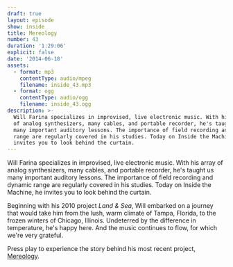 ```yaml
---
draft: true
layout: episode
show: inside
title: Mereology
number: 43
duration: '1:29:06'
explicit: false
date: '2014-06-18'
assets:
  - format: mp3
    contentType: audio/mpeg
    filename: inside_43.mp3
  - format: ogg
    contentType: audio/ogg
    filename: inside_43.ogg
description: >-
  Will Farina specializes in improvised, live electronic music. With his array
  of analog synthesizers, many cables, and portable recorder, he's taught us
  many important auditory lessons. The importance of field recording and dynamic
  range are regularly covered in his studies. Today on Inside the Machine, he
  invites you to look behind the curtain.
---
```

Will Farina specializes in improvised, live electronic music. With his array of analog synthesizers, many cables, and portable recorder, he's taught us many important auditory lessons. The importance of field recording and dynamic range are regularly covered in his studies. Today on Inside the Machine, he invites you to look behind the curtain.

Beginning with his 2010 project *Land & Sea*, Will embarked on a journey that would take him from the lush, warm climate of Tampa, Florida, to the frozen winters of Chicago, Illinois. Undeterred by the difference in temperature, he's happy here. And the music continues to flow, for which we're very grateful.

Press play to experience the story behind his most recent project, [Mereology](http://facebook.com/mereology).